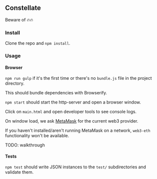 ## Constellate

Beware of 🔥🔥

### Install

Clone the repo and `npm install`.

### Usage

#### Browser

`npm run gulp` if it's the first time or there's no `bundle.js` file in the project directory.

This should bundle dependencies with Browserify.

`npm start` should start the http-server and open a browser window.

Click on `main.html` and open developer tools to see console logs.

On window load, we ask [MetaMask](https://metamask.io/) for the current web3 provider.

If you haven't installed/aren't running MetaMask on a network, `web3-eth` functionality won't be available.

TODO: walkthrough

#### Tests

`npm test` should write JSON instances to the `test/` subdirectories and validate them.
